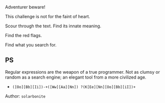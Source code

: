Adventurer beware!

This challenge is not for the faint of heart.

Scour through the text. Find its innate meaning.

Find the red flags.

Find what you search for.

## PS
Regular expressions are the weapon of a true programmer. Not as clumsy or random as a search engine; an elegant tool from a more civilized age.

- `([Oo][Bb][Ii])-+([Ww][Aa][Nn]) ?(K[Ee][Nn][Oo][Bb][iI])+`

Author: `solarbonite`

